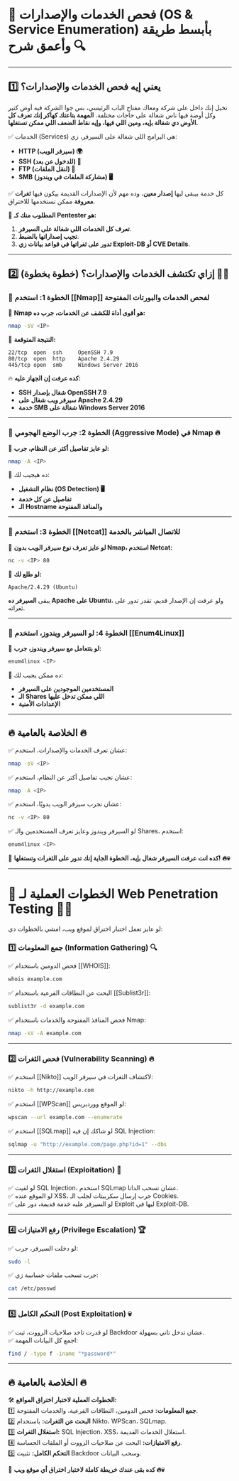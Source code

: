 # **📌 فحص الخدمات والإصدارات (OS & Service Enumeration) بأبسط طريقة وأعمق شرح 🔍**

---

## **1️⃣ يعني إيه فحص الخدمات والإصدارات؟**

تخيل إنك داخل على شركة ومعاك مفتاح الباب الرئيسي، بس جوا الشركة فيه أوض كتير وكل أوضة فيها ناس شغالة على حاجات مختلفة. **المهمة بتاعتك كهاكر إنك تعرف كل الأوض دي شغالة بإيه، ومين اللي فيها، وإيه نقاط الضعف اللي ممكن تستغلها.**

✅ الخدمات (Services) هي البرامج اللي شغالة على السيرفر، زي:

- **HTTP (سيرفر الويب) 🌍**
- **SSH (للدخول عن بعد) 🔑**
- **FTP (لنقل الملفات) 📂**
- **SMB (مشاركة الملفات في ويندوز) 🖥️**

✅ كل خدمة بيبقى ليها **إصدار معين**، وده مهم لأن الإصدارات القديمة بيكون فيها **ثغرات معروفة** ممكن تستخدمها للاختراق.

🎯 **المطلوب منك كـ Pentester هو:**

1. **تعرف كل الخدمات اللي شغالة على السيرفر**.
2. **تجيب إصداراتها بالضبط**.
3. **تدور على ثغراتها في قواعد بيانات زي Exploit-DB أو CVE Details**.

---

## **2️⃣ إزاي تكتشف الخدمات والإصدارات؟ (خطوة بخطوة) 🕵️‍♂️**

### **📌 الخطوة 1: استخدم [[Nmap]] لفحص الخدمات والبورتات المفتوحة**

🔹 **Nmap هو أقوى أداة للكشف عن الخدمات، جرب ده:**

```bash
nmap -sV <IP>
```

🎯 **النتيجة المتوقعة:**

```
22/tcp  open  ssh     OpenSSH 7.9
80/tcp  open  http    Apache 2.4.29
445/tcp open  smb     Windows Server 2016
```

🔥 **كده عرفت إن الجهاز عليه:**

- **SSH شغال بإصدار OpenSSH 7.9**
- **سيرفر ويب شغال على Apache 2.4.29**
- **خدمة SMB شغالة على Windows Server 2016**

---

### **📌 الخطوة 2: جرب الوضع الهجومي (Aggressive Mode) في Nmap 🔥**

🔹 **لو عايز تفاصيل أكتر عن النظام، جرب:**

```bash
nmap -A <IP>
```

🎯 ده هيجيب لك:

- **نظام التشغيل (OS Detection) 🖥️**
- **تفاصيل عن كل خدمة**
- **الـ Hostname والمنافذ المفتوحة**

---

### **📌 الخطوة 3: استخدم [[Netcat]] للاتصال المباشر بالخدمة**

🔹 **لو عايز تعرف نوع سيرفر الويب بدون Nmap، استخدم Netcat:**

```bash
nc -v <IP> 80
```

🎯 **لو طلع لك:**

```
Apache/2.4.29 (Ubuntu)
```

يبقى **السيرفر ده Apache على Ubuntu**، ولو عرفت إن الإصدار قديم، تقدر تدور على ثغراته.

---

### **📌 الخطوة 4: لو السيرفر ويندوز، استخدم [[Enum4Linux]]**

🔹 **لو بتتعامل مع سيرفر ويندوز، جرب:**

```bash
enum4linux <IP>
```

🎯 ده ممكن يجيب لك:

- **المستخدمين الموجودين على السيرفر**
- **الـ Shares اللي ممكن تدخل عليها**
- **الإعدادات الأمنية**

---

## **🔥 الخلاصة بالعامية 🔥**

✅ عشان تعرف الخدمات والإصدارات، استخدم:

```bash
nmap -sV <IP>
```

✅ عشان تجيب تفاصيل أكتر عن النظام، استخدم:

```bash
nmap -A <IP>
```

✅ عشان تجرب سيرفر الويب يدويًا، استخدم:

```bash
nc -v <IP> 80
```

✅ لو السيرفر ويندوز وعايز تعرف المستخدمين والـ Shares، استخدم:

```bash
enum4linux <IP>
```

🚀 **كده انت عرفت السيرفر شغال بإيه، الخطوة الجاية إنك تدور على الثغرات وتستغلها! 🔥💀**

---

# **📌 الخطوات العملية لـ Web Penetration Testing 🕵️‍♂️**

لو عايز تعمل اختبار اختراق لموقع ويب، امشي بالخطوات دي:

### **1️⃣ جمع المعلومات (Information Gathering) 🔍**

✅ فحص الدومين باستخدام [[WHOIS]]:

```bash
whois example.com
```

✅ البحث عن النطاقات الفرعية باستخدام [[Sublist3r]]:

```bash
sublist3r -d example.com
```

✅ فحص المنافذ المفتوحة والخدمات باستخدام Nmap:

```bash
nmap -sV -A example.com
```

---

### **2️⃣ فحص الثغرات (Vulnerability Scanning) 🔥**

✅ استخدم [[Nikto]] لاكتشاف الثغرات في سيرفر الويب:

```bash
nikto -h http://example.com
```

✅ استخدم [[WPScan]] لو الموقع ووردبريس:

```bash
wpscan --url example.com --enumerate
```

✅ استخدم [[SQLmap]] لو شاكك إن فيه SQL Injection:

```bash
sqlmap -u "http://example.com/page.php?id=1" --dbs
```

---

### **3️⃣ استغلال الثغرات (Exploitation) 🚀**

✅ لو لقيت SQL Injection، استخدم SQLmap عشان تسحب الداتا.  
✅ لو الموقع عنده XSS، جرب إرسال سكريبتات لجلب الـ Cookies.  
✅ لو السيرفر عليه خدمة قديمة، دور على Exploit ليها في Exploit-DB.

---

### **4️⃣ رفع الامتيازات (Privilege Escalation) 🏆**

✅ لو دخلت السيرفر، جرب:

```bash
sudo -l
```

✅ جرب تسحب ملفات حساسة زي:

```bash
cat /etc/passwd
```

---

### **5️⃣ التحكم الكامل (Post Exploitation) 💀**

✅ لو قدرت تاخد صلاحيات الرووت، ثبت Backdoor عشان تدخل تاني بسهولة.  
✅ اجمع كل البيانات المهمة:

```bash
find / -type f -iname "*password*"
```

---

## **🔥 الخلاصة بالعامية 🔥**

🛠️ **الخطوات العملية لاختبار اختراق المواقع:**  
1️⃣ **جمع المعلومات:** فحص الدومين، النطاقات الفرعية، والخدمات المفتوحة.  
2️⃣ **البحث عن الثغرات:** باستخدام Nikto، WPScan، SQLmap.  
3️⃣ **استغلال الثغرات:** SQL Injection، XSS، استغلال الخدمات القديمة.  
4️⃣ **رفع الامتيازات:** البحث عن صلاحيات الرووت أو الملفات الحساسة.  
5️⃣ **التحكم الكامل:** تثبيت Backdoor وسحب البيانات.

🚀 **كده بقى عندك خريطة كاملة لاختبار اختراق أي موقع ويب 🔥💀**
